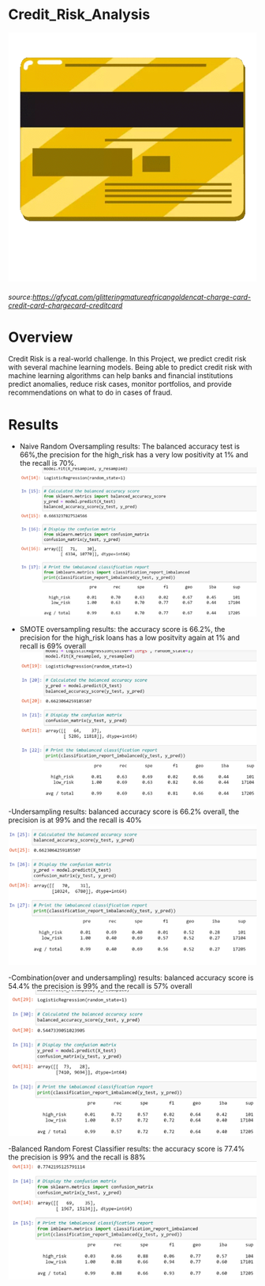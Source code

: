 # Credit_Risk_Analysis

![img](https://github.com/Edgarhv/Credit_Risk_Analysis/blob/ba3bc9be21295848e416291bc7a184f15695e953/GlitteringMatureAfricangoldencat.gif)
###### source:https://gfycat.com/glitteringmatureafricangoldencat-charge-card-credit-card-chargecard-creditcard

# Overview

Credit Risk is a real-world challenge. In this Project, we predict credit risk with several machine learning models. Being able to predict credit risk with machine learning algorithms can help banks and financial institutions predict anomalies, reduce risk cases, monitor portfolios, and provide recommendations on what to do in cases of fraud.

# Results

- Naive Random Oversampling results:
The balanced accuracy test is 66%,the precision for the high_risk has a very low positivity at 1% and the recall is 70%.
![img](https://github.com/Edgarhv/Credit_Risk_Analysis/blob/cd55eee92a8f5776da3de6a1367f71f4b2bf4a51/Resources/Naive%20Random%20Oversampling.png)


- SMOTE oversampling results:
the accuracy score is 66.2%, the precision for the high_risk loans has a low positvity again at 1% and recall is 69% overall
![img](https://github.com/Edgarhv/Credit_Risk_Analysis/blob/bace33a124939928d71c41392174ae6cecfad358/Resources/SMOTE%20oversampling.png)

-Undersampling results: balanced accuracy score is 66.2% overall, the precision is at 99% and the recall is 40%
![img](https://github.com/Edgarhv/Credit_Risk_Analysis/blob/d00af630b3f1f47879eae1af6b6340a8014f02f9/Resources/Undersampling.png)

-Combination(over and undersampling) results: balanced accuracy score is 54.4% the precision is 99% and the recall is 57% overall
![img](https://github.com/Edgarhv/Credit_Risk_Analysis/blob/c7bc8e1e0a70034ab0d15a62972374ff80cc8a26/Resources/Combination.png)

-Balanced Random Forest Classifier results: the accuracy score is 77.4% the precision is 99% and the recall is 88%
![img](https://github.com/Edgarhv/Credit_Risk_Analysis/blob/bb091012a1334d33a3000f899662e2708ba4d007/Resources/Balanced%20Random%20Forest.png)
